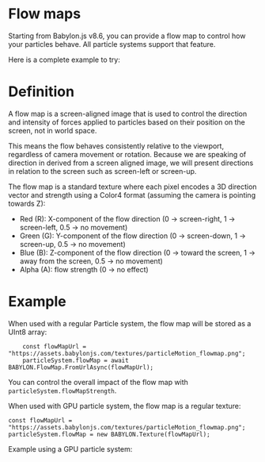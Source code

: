 # Flow maps

Starting from Babylon.js v8.6, you can provide a flow map to control how your particles behave.
All particle systems support that feature.

Here is a complete example to try:

<Playground id="#5DM02T#7" title="Flow map" description="Complete example of a particle flow map."/>

# Definition

A flow map is a screen-aligned image that is used to control the direction and intensity of forces applied to particles based on their position on the screen, not in world space. 

This means the flow behaves consistently relative to the viewport, regardless of camera movement or rotation. Because we are speaking of direction in derived from a screen aligned image, we will present directions in relation to the screen such as screen-left or screen-up.

The flow map is a standard texture where each pixel encodes a 3D direction vector and strength using a Color4 format (assuming the camera is pointing towards Z):  

* Red (R): X-component of the flow direction (0 → screen-right, 1 → screen-left, 0.5 → no movement)
* Green (G): Y-component of the flow direction (0 → screen-down, 1 → screen-up, 0.5 → no movement)
* Blue (B): Z-component of the flow direction (0 → toward the screen, 1 → away from the screen, 0.5 → no movement)
* Alpha (A): flow strength (0 → no effect)

# Example

When used with a regular Particle system, the flow map will be stored as a UInt8 array:
```
    const flowMapUrl = "https://assets.babylonjs.com/textures/particleMotion_flowmap.png";
    particleSystem.flowMap = await BABYLON.FlowMap.FromUrlAsync(flowMapUrl);
```

You can control the overall impact of the flow map with `particleSystem.flowMapStrength`.

When used with GPU particle system, the flow map is a regular texture:
```
const flowMapUrl = "https://assets.babylonjs.com/textures/particleMotion_flowmap.png";
particleSystem.flowMap = new BABYLON.Texture(flowMapUrl);
```

Example using a GPU particle system:

<Playground id="#5DM02T#12" title="Flow map" description="Complete example of a GPU particle flow map."/>

